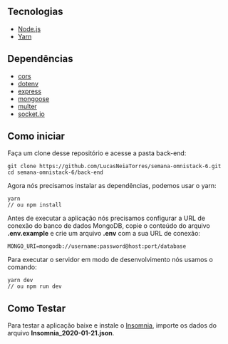 ## Tecnologias

- [Node.js](https://nodejs.org/en/)
- [Yarn](https://yarnpkg.com/lang/en/)

## Dependências

- [cors](https://yarnpkg.com/en/package/cors)
- [dotenv](https://yarnpkg.com/en/package/dotenv)
- [express](https://yarnpkg.com/en/package/express)
- [mongoose](https://yarnpkg.com/en/package/mongoose)
- [multer](https://yarnpkg.com/en/package/multer)
- [socket.io](https://yarnpkg.com/en/package/socket.io)

## Como iniciar

Faça um clone desse repositório e acesse a pasta back-end:

    git clone https://github.com/LucasNeiaTorres/semana-omnistack-6.git
    cd semana-omnistack-6/back-end

Agora nós precisamos instalar as dependências, podemos usar o yarn:

    yarn
    // ou npm install

Antes de executar a aplicação nós precisamos configurar a URL de conexão do banco de dados MongoDB, copie o conteúdo do arquivo **.env.example** e crie um arquivo **.env** com a sua URL de conexão:

    MONGO_URI=mongodb://username:password@host:port/database

Para executar o servidor em modo de desenvolvimento nós usamos o comando:

    yarn dev
    // ou npm run dev

## Como Testar

Para testar a aplicação baixe e instale o [Insomnia](https://insomnia.rest/download/), importe os dados do arquivo **Insomnia_2020-01-21.json**.

